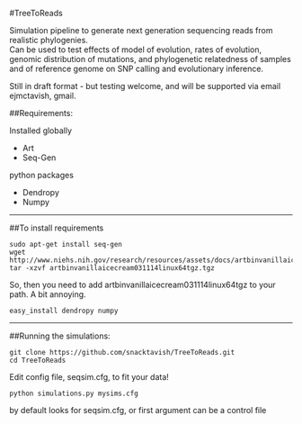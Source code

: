 #TreeToReads

Simulation pipeline to generate next generation sequencing reads from realistic phylogenies.  
Can be used to test effects of model of evolution, rates of evolution, 
genomic distribution of mutations, and phylogenetic relatedness of samples and of reference genome 
on SNP calling and evolutionary inference.  

Still in draft format - but testing welcome, and will be supported via email ejmctavish, gmail.  

##Requirements:

Installed globally
-   Art
-   Seq-Gen

python packages
-   Dendropy
-   Numpy


-------------------------

##To install requirements


    sudo apt-get install seq-gen
    wget http://www.niehs.nih.gov/research/resources/assets/docs/artbinvanillaicecream031114linux64tgz.tgz
    tar -xzvf artbinvanillaicecream031114linux64tgz.tgz
So, then you need to add artbinvanillaicecream031114linux64tgz to your path. A bit annoying.

    easy_install dendropy numpy

-----------------------------------------------------------
##Running the simulations:

    git clone https://github.com/snacktavish/TreeToReads.git
    cd TreeToReads

Edit config file, seqsim.cfg, to fit your data!

    python simulations.py mysims.cfg

by default looks for seqsim.cfg, or first argument can be a control file
